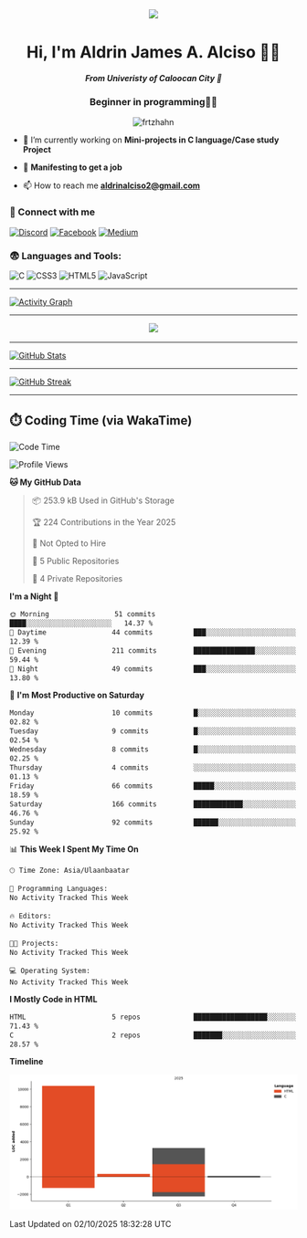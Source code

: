 <div align="center">
  <img height="150" src="https://miro.medium.com/v2/1*tGHAV9yItR_FISNYM7HGqQ.gif"  />
</div>

<h1 align="center">Hi, I'm Aldrin James A. Alciso 👨‍💻</h1>
<h5 align="center">From Univeristy of Caloocan City 🏫</h1>
<h3 align="center">Beginner in programming🥀💔</h3>

<p align="center"> <img src="https://komarev.com/ghpvc/?username=frtzhahn&label=Profile%20views&color=0e75b6&style=flat" alt="frtzhahn" /> </p>


- 🤗 I’m currently working on **Mini-projects in C language/Case study Project**

- 🤞 **Manifesting to get a job**

- 📫 How to reach me **aldrinalciso2@gmail.com**


### 🤝 Connect with me

[![Discord](https://img.shields.io/badge/Discord-5865F2?style=for-the-badge&logo=discord&logoColor=white)](https://discord.com/users/drin0_o)
[![Facebook](https://img.shields.io/badge/Facebook-1877F2?style=for-the-badge&logo=facebook&logoColor=white)](https://web.facebook.com/aldrin.alciso.2024)
[![Medium](https://img.shields.io/badge/Medium-12100E?style=for-the-badge&logo=medium&logoColor=white)](https://medium.com/@liohaym)

</p>

### 😨 Languages and Tools:

![C](https://img.shields.io/badge/C-00599C?style=for-the-badge&logo=c&logoColor=white)
![CSS3](https://img.shields.io/badge/CSS3-1572B6?style=for-the-badge&logo=css3&logoColor=white)
![HTML5](https://img.shields.io/badge/HTML5-E34F26?style=for-the-badge&logo=html5&logoColor=white)
![JavaScript](https://img.shields.io/badge/JavaScript-F7DF1E?style=for-the-badge&logo=javascript&logoColor=black)


---

[![Activity Graph](https://github-readme-activity-graph.vercel.app/graph?username=frtzhahn&theme=github-dark&hide_border=true)](https://github.com/frtzhahn)

---
<div align="center">
<img height="500"src="https://wakatime.com/share/@0e8c0e7e-426d-4531-92bc-cb97f076d55f/ca56a578-d9ba-49b4-b331-1a3d49b5ebc7.svg"/>
</div>

---

[![GitHub Stats](https://github-readme-stats.vercel.app/api?username=frtzhahn&show_icons=true&theme=radical)](https://github.com/frtzhahn)

---

[![GitHub Streak](https://streak-stats.demolab.com?user=frtzhahn&theme=radical&hide_border=true)](https://git.io/streak-stats)

---

## ⏱️ Coding Time (via WakaTime)
<!--START_SECTION:waka-->
![Code Time](http://img.shields.io/badge/Code%20Time-0%20secs-blue)

![Profile Views](http://img.shields.io/badge/Profile%20Views-5-blue)

**🐱 My GitHub Data** 

> 📦 253.9 kB Used in GitHub's Storage 
 > 
> 🏆 224 Contributions in the Year 2025
 > 
> 🚫 Not Opted to Hire
 > 
> 📜 5 Public Repositories 
 > 
> 🔑 4 Private Repositories 
 > 
**I'm a Night 🦉** 

```text
🌞 Morning                51 commits          ████░░░░░░░░░░░░░░░░░░░░░   14.37 % 
🌆 Daytime                44 commits          ███░░░░░░░░░░░░░░░░░░░░░░   12.39 % 
🌃 Evening                211 commits         ███████████████░░░░░░░░░░   59.44 % 
🌙 Night                  49 commits          ███░░░░░░░░░░░░░░░░░░░░░░   13.80 % 
```
📅 **I'm Most Productive on Saturday** 

```text
Monday                   10 commits          █░░░░░░░░░░░░░░░░░░░░░░░░   02.82 % 
Tuesday                  9 commits           █░░░░░░░░░░░░░░░░░░░░░░░░   02.54 % 
Wednesday                8 commits           █░░░░░░░░░░░░░░░░░░░░░░░░   02.25 % 
Thursday                 4 commits           ░░░░░░░░░░░░░░░░░░░░░░░░░   01.13 % 
Friday                   66 commits          █████░░░░░░░░░░░░░░░░░░░░   18.59 % 
Saturday                 166 commits         ████████████░░░░░░░░░░░░░   46.76 % 
Sunday                   92 commits          ██████░░░░░░░░░░░░░░░░░░░   25.92 % 
```


📊 **This Week I Spent My Time On** 

```text
🕑︎ Time Zone: Asia/Ulaanbaatar

💬 Programming Languages: 
No Activity Tracked This Week

🔥 Editors: 
No Activity Tracked This Week

🐱‍💻 Projects: 
No Activity Tracked This Week

💻 Operating System: 
No Activity Tracked This Week
```

**I Mostly Code in HTML** 

```text
HTML                     5 repos             ██████████████████░░░░░░░   71.43 % 
C                        2 repos             ███████░░░░░░░░░░░░░░░░░░   28.57 % 
```



**Timeline**

![Lines of Code chart](https://raw.githubusercontent.com/frtzhahn/frtzhahn/main/assets/bar_graph.png)


 Last Updated on 02/10/2025 18:32:28 UTC
<!--END_SECTION:waka-->




